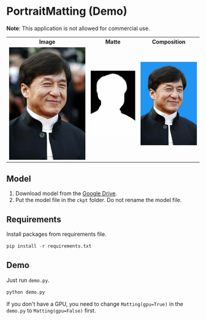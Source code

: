 # PortraitMatting (Demo)

**Note**: This application is not allowed for commercial use.

<table border="0">
  <tr>
    <th>Image</th>
    <th>Matte</th>
    <th>Composition</th>
  </tr>
  <tr>
    <td><img src="./img/Jackie%20Chan.png"/></td>
    <td><img src="./out/matte/Jackie%20Chan.png.png"/></td>
    <td><img src="./out/comp/Jackie%20Chan.png.png"/></td>
  </tr>
</table>



## Model
1. Download model from the [Google Drive](https://drive.google.com/file/d/1_F3UV1I1tdp_No9RxH30rAudowHeY2Et/view?usp=sharing).
2. Put the model file in the `ckpt` folder. Do not rename the model file.

## Requirements
Install packages from requirements file.
```python
pip install -r requirements.txt
```

## Demo
Just run `demo.py`.
```python
python demo.py
```
If you don't have a GPU, you need to change `Matting(gpu=True)` in the `demo.py` to `Matting(gpu=False)` first.